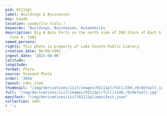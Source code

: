 ```yaml
---
pid: 01111pl
label: Buildings & Businesses
key: bandb
location: Leadville (Colo.)
keywords: 'Buildings, Businesses, Automobiles '
description: Big A Auto Parts on the north side of 200 block of East Sixth Street,
  June 9, 1981
named_persons: 
rights: This photo is property of Lake County Public Library.
creation_date: 06/09/1981
ingest_date: '2021-04-06'
latitude: 
longitude: 
format: Photo
source: Scanned Photo
order: '3656'
layout: cmhc_item
thumbnail: "/img/derivatives/iiif/images/01111pl/full/250,/0/default.jpg"
full: "/img/derivatives/iiif/images/01111pl/full/1140,/0/default.jpg"
manifest: "/img/derivatives/iiif/01111pl/manifest.json"
collection: cmhc
! '': 
---
```

